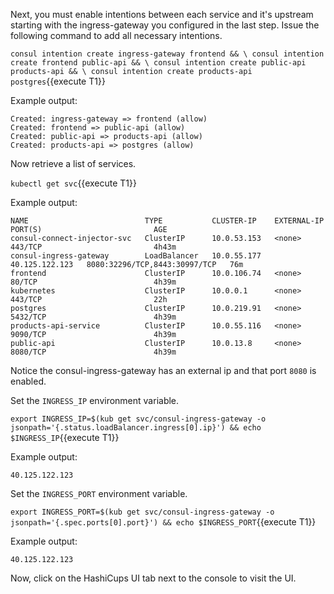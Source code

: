 Next, you must enable intentions between each service
and it's upstream starting with the ingress-gateway
you configured in the last step. Issue the following
command to add all necessary intentions.

`consul intention create ingress-gateway frontend && \
consul intention create frontend public-api && \
consul intention create public-api products-api && \
consul intention create products-api postgres`{{execute T1}}

Example output:

```plaintext
Created: ingress-gateway => frontend (allow)
Created: frontend => public-api (allow)
Created: public-api => products-api (allow)
Created: products-api => postgres (allow)
```

Now retrieve a list of services.

`kubectl get svc`{{execute T1}}

Example output:

```plaintext
NAME                          TYPE           CLUSTER-IP    EXTERNAL-IP      PORT(S)                         AGE
consul-connect-injector-svc   ClusterIP      10.0.53.153   <none>           443/TCP                         4h43m
consul-ingress-gateway        LoadBalancer   10.0.55.177   40.125.122.123   8080:32296/TCP,8443:30997/TCP   76m
frontend                      ClusterIP      10.0.106.74   <none>           80/TCP                          4h39m
kubernetes                    ClusterIP      10.0.0.1      <none>           443/TCP                         22h
postgres                      ClusterIP      10.0.219.91   <none>           5432/TCP                        4h39m
products-api-service          ClusterIP      10.0.55.116   <none>           9090/TCP                        4h39m
public-api                    ClusterIP      10.0.13.8     <none>           8080/TCP                        4h39m
```

Notice the consul-ingress-gateway has an external ip
and that port `8080` is enabled.

Set the `INGRESS_IP` environment variable.

`export INGRESS_IP=$(kub get svc/consul-ingress-gateway -o jsonpath='{.status.loadBalancer.ingress[0].ip}') && echo $INGRESS_IP`{{execute T1}}

Example output:

```plaintext
40.125.122.123
```

Set the `INGRESS_PORT` environment variable.

`export INGRESS_PORT=$(kub get svc/consul-ingress-gateway -o jsonpath='{.spec.ports[0].port}') && echo $INGRESS_PORT`{{execute T1}}

Example output:

```plaintext
40.125.122.123
```

Now, click on the HashiCups UI tab next to the console to visit the UI.